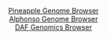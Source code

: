 <div id="Pineapple_Genome_Browser" align="center">
  <a href="https://igv.org/app/?sessionURL=blob:zZJda9swGEb_iyBlA8eW5MaJDWE4adOPdCurm2a0FKPYsqPGllRJttuG_PdpZWM3HTQXGwNfyC.y9TxHZwtaqjQTHEQAu2jgIgQcoNeiS0gtK_qF1FSDqCCVpg5QtKCK8oyCaAsKog1ZXF3YL9fGSB15HjOyXxNeClf7LqnJi.Ck024mam8qqoqshCJGKO1NFGmFx8q239EVkdK1Z_vuwMuJIR6p5FpwLTxJeZl29n_pr1FaUi5qmtZNZdhrgNTmsRlztyCf4mUSZxnVek6fz_JxPD.Lb_zjxe1JML1dXJ4uF8HyIGElJ6ZRdOw_hF9pMGqH3_jF_HIwnR5n_qwJeZ7FPf_o4PhJMkX1GA3RyB.NMIQWDOM5ffqfOtuH7dk7P.3hSXKbSLHOj2RCXh6r.uEooOrhXH5.szkCOwdUImusCSBbq2GEoOPDwBngoP9jiUYOhKHlowQD0d29A4wi2cZuv9sC8yytL0DTx.ZVHQcIlVMFon4I4RCFIR4cDg9hGKKdswWNqv4e3NniKhxCHGMcpAWrjJU5TzWX2iWcu21WuOXLnjQ1b0wyverCk81s08MzVTZJkSeNZTzBT5s_8HSAPf71Em3Z96T6J.69J4hrVvsKN2quT6_PY1zfJL7YrPK5ZdM9opJmZKLfBIRt3f3gFELVxNj9dmJffzrXEsUIN3bQMs1WrGLmeWk5ig5ECPtWXZCJSlgXgSpXH6ADHTSAH38r6u_ud98B">Pineapple Genome Browser</a>
</div>
<div id="Alphonso_Genome_Browser" align="center">
  <a href="https://igv.org/app/?sessionURL=blob:zZJda9swFIb_iyBlA8e2_JXYUIbz0TSkaakbx5BSjOLItlpbciQ5aRPy36eVjd100FxsDHQhHY503vfVcwQ7zAVhFATA0qGrQwg0IEq2f0B1U.FbVGMBghxVAmuA4xxzTDMMgiPIkZAojm7UzVLKRgSGQWTTrREtmC5sHdXowCjaCz1jtTFkVYXWjCPJuDAGHO2YQYpdd4_XqGl0NdvWXWODJDJQ1ZSMCmY0mBbpXr2X_iqlBaasxmndVpK8C0iVHqVxo.foW5g8hFmGhZjht.nmMpxNw6U9jlcTb7iK766T2EsuHkhBkWw5vnSfJ0vnvr3ytoeONVBrvIxnlbi_bW.2cNDv2KOL8WtDOBaXsAf7dr8PfUuFQ.gGv_5PvtUiZ3r3XmeL0WEUjazEmQ_2kduxrqImGsxLf5V96NwGJw1ULGsVDSAreS.ApmabnuZaXvfHFvY10_RVPpwREDw.aUBylL2o9scjkG.NYgYIvG3f8dEA4xvMQdD1TbMHfd9ynZ5j.j48aUfQ8urvhXsVR37PtELL8tKcVFIBvUkFbYSOKNV3Wa4XhzPTZAtrUrLItQ812S7cw8u8x.Ppmt3H7A9ZakCNfv9AZfQziv4Jd58Rosv1ubAldTSMwvHztShp1ibOLLSnd89w4izEh_E4yux50eSM10iqflVRx5.07RAniEpV2BFB1qQi8i1RKbI9CKBlK2hBxiqmKAS8WH8xNVODrvn1N5z26en0HQ--">Alphonso Genome Browser</a>
</div>


<div id="DAF_Genomics_Browser" align="center">
  <a href="https://igv.org/app/?sessionURL=blob:tZFra9swFIb_iyD95JtkxzcIw0vdNnS0NJkbaCnhzJZjN7bkSXLcLOS_T3gdg40yBh1IQuJc3lfnOaI9FbLmDMWIWHhqYYwMJCs.rKDtGnoDLZUoLqGR1ECCllRQllMUH1EJUkG2_KQrK6U6Gdt2AaW5pYy3dS4t6VrQmZL3qqI61SQWtPCNMxiklfNWJyuwoekqziS3Ic.plKZjd5RtNwPo42dsM7akm7ZvVD2qbrQJbaywStBua1bQl78Y.Q_KetUfkvUqGeuv6WFRzJLrRXLvptnDpT9_yG6v1pm_PlvVWwaqF3QWLe4O6YR8_HxgE3KxfN7u0iSM9gUfYH7ppRP3_Cx96WpB5QwHOHTDEBMfnQzU8LzXGFBeCRxjzwhIaBDPM1.v7tTXcxC8RvHjk4GUgHyn0x.PSB06DQtJ.rUfuRmIi4IKFJuR4wQ4isjUCzwnivDJOKJeNO9M8yJbRoFDEkJ86wu0Wr.sm3GEWujP4Huh_K2z3v.Kan7VrPrn89v5_c2OsBaTZZWGGt3g8f3wBigDvfmxkosWlA79eL5igUbrtZSpX1zc09PpOw--">DAF Genomics Browser</a>
</div>
